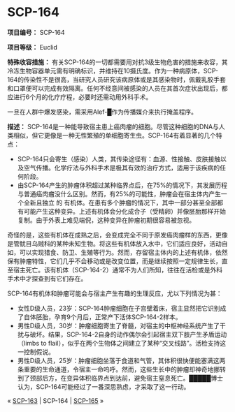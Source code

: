 # SCP-164
                        


**项目编号：** SCP-164

**项目等级：** Euclid

**特殊收容措施：** 有关SCP-164的一切都需要用对抗3级生物危害的措施来收容，其冷冻生物容器单元需有明确标识，并维持在10摄氏度。作为一种病原体，SCP-164的传染性不是很高，当研究人员研究该病原体或是其感染物时，佩戴乳胶手套和口罩便可以完成有效隔离。任何不经意间被感染的人员在其首次症状出现后，都应进行6个月的化疗疗程，必要时还需动用外科手术。

一旦在人群中爆发感染，需采用Alef-█作为传播媒介来执行掩盖程序。

**描述：** SCP-164是一种能导致宿主患上癌肉瘤的细胞。尽管这种细胞的DNA与人类相似，但它更像是一种无性繁殖的单细胞寄生虫。SCP-164有着显著的几个特点：

- SCP-164只会寄生（感染）人类，其传染途径有：血源、性接触、皮肤接触以及空气传播。化学疗法与外科手术是极其有效的治疗方式，适用于该疾病的任何阶段。
- 由SCP-164产生的肿瘤体积超过某种临界点后，在75%的情况下，其发展历程与普通癌肉瘤没什么区别。然而，有25%的可能性，肿瘤会在宿主体内产生一个全新且独立 的 有机体。在患有多个肿瘤的情况下，其中一部分甚至全部都有可能产生这种变异。上述有机体会分化成合子（受精卵）并像胚胎那样开始复制。由于外表上难见端倪，这种变异在肿瘤初期很容易被忽视。

奇怪的是，这些有机体在成熟之后，会变成完全不同于原发癌肉瘤样的东西，更像是管鱿目乌贼科的某种未知生物。将这些有机体放入水中，它们适应良好，活动自如，可以实现猎食、防卫、生殖等行为。然而，存留宿主体内的上述有机体，依然保有肿瘤特性，它们几乎不会移动或是改变位置，而是继续按照一定规律生长，直至宿主死亡。该有机体（SCP-164-2）通常不为人们所知，往往在活检或是外科手术中才探查到有它们存在。

SCP-164有机体和肿瘤可能会与宿主产生有趣的生理反应，尤以下列情况为甚：

- 女性D级人员，23岁：SCP-164肿瘤细胞在子宫壁着床，宿主显然把它识别成了自体胚胎，孕育9个月后，正常产下活体SCP-164-2样本。
- 男性D级人员，30岁：肿瘤细胞寄生了脊髓，对宿主的中枢神经系统产生了干扰与破坏。结果，SCP-164-2自身的动作偶尔会引起宿主双下肢产生矛盾运动（limbs to flail），似乎在两个生物体之间建立了某种“交叉线路”。活检支持这一控制假说。
- 男性D级人员，25岁：肿瘤细胞坐落于食道和气管，其体积很快便能塞满这两条重要的生命通道，令宿主一命呜呼。然而，这些生长中的肿瘤却神奇地挪转到了颈部后方，在变异体积临界点到达前，避免宿主窒息死亡。█████博士认为，SCP-164可能经过了一番深思熟虑，才采取了这一行动。



« [SCP-163](/scp-163) | SCP-164 | [SCP-165](/scp-165) »





                    